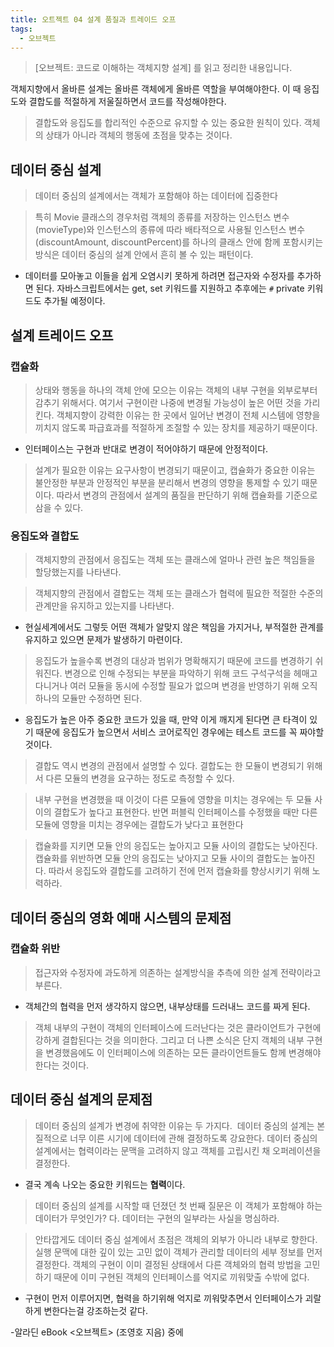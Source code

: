 ```yaml
---
title: 오트젝트 04 설계 품질과 트레이드 오프
tags:
  - 오브젝트
---
```


> [오브젝트: 코드로 이해하는 객체지향 설계] 를 읽고 정리한 내용입니다.


객체지향에서 올바른 설계는 올바른 객체에게 올바른 역할을 부여해야한다. 이 때 응집도와 결합도를 적절하게 저울질하면서 코드를 작성해야한다.

> 결합도와 응집도를 합리적인 수준으로 유지할 수 있는 중요한 원칙이 있다. 객체의 상태가 아니라 객체의 행동에 초점을 맞추는 것이다.


## 데이터 중심 설계

> 데이터 중심의 설계에서는 객체가 포함해야 하는 데이터에 집중한다

> 특히 Movie 클래스의 경우처럼 객체의 종류를 저장하는 인스턴스 변수(movieType)와 인스턴스의 종류에 따라 배타적으로 사용될 인스턴스 변수(discountAmount, discountPercent)를 하나의 클래스 안에 함께 포함시키는 방식은 데이터 중심의 설계 안에서 흔히 볼 수 있는 패턴이다.

- 데이터를 모아놓고 이들을 쉽게 오염시키 못하게 하려면 접근자와 수정자를 추가하면 된다. 자바스크립트에서는 get, set 키워드를 지원하고 추후에는 `#` private 키워드도 추가될 예정이다.


## 설계 트레이드 오프

### 캡슐화

> 상태와 행동을 하나의 객체 안에 모으는 이유는 객체의 내부 구현을 외부로부터 감추기 위해서다. 여기서 구현이란 나중에 변경될 가능성이 높은 어떤 것을 가리킨다. 객체지향이 강력한 이유는 한 곳에서 일어난 변경이 전체 시스템에 영향을 끼치지 않도록 파급효과를 적절하게 조절할 수 있는 장치를 제공하기 때문이다.

- 인터페이스는 구현과 반대로 변경이 적어야하기 때문에 안정적이다.


> 설계가 필요한 이유는 요구사항이 변경되기 때문이고, 캡슐화가 중요한 이유는 불안정한 부분과 안정적인 부분을 분리해서 변경의 영향을 통제할 수 있기 때문이다. 따라서 변경의 관점에서 설계의 품질을 판단하기 위해 캡슐화를 기준으로 삼을 수 있다.

### 응집도와 결합도

> 객체지향의 관점에서 응집도는 객체 또는 클래스에 얼마나 관련 높은 책임들을 할당했는지를 나타낸다.

> 객체지향의 관점에서 결합도는 객체 또는 클래스가 협력에 필요한 적절한 수준의 관계만을 유지하고 있는지를 나타낸다.

- 현실세계에서도 그렇듯 어떤 객체가 알맞지 않은 책임을 가지거나, 부적절한 관계를 유지하고 있으면 문제가 발생하기 마련이다.




> 응집도가 높을수록 변경의 대상과 범위가 명확해지기 때문에 코드를 변경하기 쉬워진다. 변경으로 인해 수정되는 부분을 파악하기 위해 코드 구석구석을 헤매고 다니거나 여러 모듈을 동시에 수정할 필요가 없으며 변경을 반영하기 위해 오직 하나의 모듈만 수정하면 된다.

- 응집도가 높은 아주 중요한 코드가 있을 때, 만약 이게 깨지게 된다면 큰 타격이 있기 때문에 응집도가 높으면서 서비스 코어로직인 경우에는 테스트 코드를 꼭 짜야할 것이다.


> 결합도 역시 변경의 관점에서 설명할 수 있다. 결합도는 한 모듈이 변경되기 위해서 다른 모듈의 변경을 요구하는 정도로 측정할 수 있다.

> 내부 구현을 변경했을 때 이것이 다른 모듈에 영향을 미치는 경우에는 두 모듈 사이의 결합도가 높다고 표현한다. 반면 퍼블릭 인터페이스를 수정했을 때만 다른 모듈에 영향을 미치는 경우에는 결합도가 낮다고 표현한다

> 캡슐화를 지키면 모듈 안의 응집도는 높아지고 모듈 사이의 결합도는 낮아진다. 캡슐화를 위반하면 모듈 안의 응집도는 낮아지고 모듈 사이의 결합도는 높아진다. 따라서 응집도와 결합도를 고려하기 전에 먼저 캡슐화를 향상시키기 위해 노력하라.

## 데이터 중심의 영화 예매 시스템의 문제점

### 캡슐화 위반

> 접근자와 수정자에 과도하게 의존하는 설계방식을 추측에 의한 설계 전략이라고 부른다.

- 객체간의 협력을 먼저 생각하지 않으면, 내부상태를 드러내느 코드를 짜게 된다.


> 객체 내부의 구현이 객체의 인터페이스에 드러난다는 것은 클라이언트가 구현에 강하게 결합된다는 것을 의미한다. 그리고 더 나쁜 소식은 단지 객체의 내부 구현을 변경했음에도 이 인터페이스에 의존하는 모든 클라이언트들도 함께 변경해야 한다는 것이다.


## 데이터 중심 설계의 문제점

> 데이터 중심의 설계가 변경에 취약한 이유는 두 가지다.  데이터 중심의 설계는 본질적으로 너무 이른 시기에 데이터에 관해 결정하도록 강요한다. 데이터 중심의 설계에서는 협력이라는 문맥을 고려하지 않고 객체를 고립시킨 채 오퍼레이션을 결정한다.

- 결국 계속 나오는 중요한 키워드는 **협력**이다.


> 데이터 중심의 설계를 시작할 때 던졌던 첫 번째 질문은 이 객체가 포함해야 하는 데이터가 무엇인가? 다. 데이터는 구현의 일부라는 사실을 명심하라.


> 안타깝게도 데이터 중심 설계에서 초점은 객체의 외부가 아니라 내부로 향한다. 실행 문맥에 대한 깊이 있는 고민 없이 객체가 관리할 데이터의 세부 정보를 먼저 결정한다. 객체의 구현이 이미 결정된 상태에서 다른 객체와의 협력 방법을 고민하기 때문에 이미 구현된 객체의 인터페이스를 억지로 끼워맞출 수밖에 없다. 

- 구현이 먼저 이루어지면, 협력을 하기위해 억지로 끼워맞추면서 인터페이스가 괴랄하게 변한다는걸 강조하는것 같다.



-알라딘 eBook <오브젝트> (조영호 지음) 중에